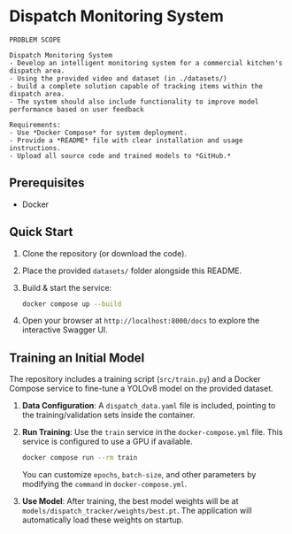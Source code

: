 Dispatch Monitoring System
===========================

```
PROBLEM SCOPE

Dispatch Monitoring System
- Develop an intelligent monitoring system for a commercial kitchen's dispatch area. 
- Using the provided video and dataset (in ./datasets/)
- build a complete solution capable of tracking items within the dispatch area. 
- The system should also include functionality to improve model performance based on user feedback

Requirements:
- Use *Docker Compose* for system deployment.
- Provide a *README* file with clear installation and usage instructions.
- Upload all source code and trained models to *GitHub.*
```

Prerequisites
-------------
* Docker

Quick Start
-----------
1. Clone the repository (or download the code).
2. Place the provided `datasets/` folder alongside this README.
3. Build & start the service:

   ```bash
   docker compose up --build
   ```
4. Open your browser at `http://localhost:8000/docs` to explore the interactive Swagger UI.

Training an Initial Model
-------------------------
The repository includes a training script (`src/train.py`) and a Docker Compose service to fine-tune a YOLOv8 model on the provided dataset.

1.  **Data Configuration**: A `dispatch_data.yaml` file is included, pointing to the training/validation sets inside the container.
2.  **Run Training**: Use the `train` service in the `docker-compose.yml` file. This service is configured to use a GPU if available.

    ```bash
    docker compose run --rm train
    ```
    You can customize `epochs`, `batch-size`, and other parameters by modifying the `command` in `docker-compose.yml`.
3.  **Use Model**: After training, the best model weights will be at `models/dispatch_tracker/weights/best.pt`. The application will automatically load these weights on startup.
